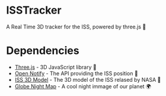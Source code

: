 # ISSTracker
A Real Time 3D tracker for the ISS, powered by three.js 🔭


# Dependencies <br>
* [Three.js](https://threejs.org/) - 3D JavaScript library 📙<br>
* [Open Notify](http://open-notify.org/) - The API providing the ISS position 🌌<br>
* [ISS 3D Model](https://nasa3d.arc.nasa.gov/detail/iss-c2) - The 3D model of the ISS relased by NASA 🚀<br>
* [Globe Night Map](https://earthobservatory.nasa.gov/features/NightLights/page3.php) - A cool night immage of our planet 🌍<br>


